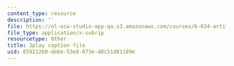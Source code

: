 ```yaml
---
content_type: resource
description: ''
file: https://ol-ocw-studio-app-qa.s3.amazonaws.com/courses/6-034-artificial-intelligence-fall-2010/85921260debe53e8873ed8c51d81189e_dARl_gGrS4o.vtt
file_type: application/x-subrip
resourcetype: Other
title: 3play caption file
uid: 85921260-debe-53e8-873e-d8c51d81189e
---
```

